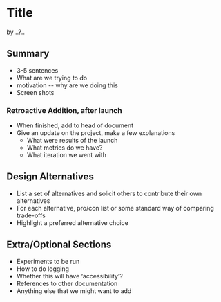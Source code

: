 # Title
by ..?..

## Summary 
- 3-5 sentences
- What are we trying to do
- motivation -- why are we doing this
- Screen shots
### Retroactive Addition, after launch
- When finished, add to head of document
- Give an update on the project, make a few explanations
  - What were results of the launch
  - What metrics do we have?
  - What iteration we went with
## Design Alternatives
- List a set of alternatives and solicit others to contribute their own alternatives
- For each alternative, pro/con list or some standard way of comparing trade-offs
- Highlight a preferred alternative choice
## Extra/Optional Sections 
- Experiments to be run
- How to do logging
- Whether this will have ‘accessibility’?
- References to other documentation
- Anything else that we might want to add

